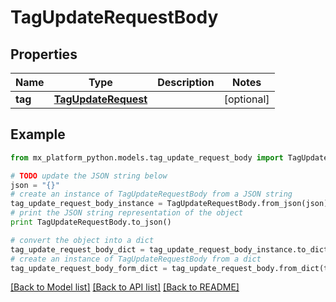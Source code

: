 # TagUpdateRequestBody


## Properties
Name | Type | Description | Notes
------------ | ------------- | ------------- | -------------
**tag** | [**TagUpdateRequest**](TagUpdateRequest.md) |  | [optional] 

## Example

```python
from mx_platform_python.models.tag_update_request_body import TagUpdateRequestBody

# TODO update the JSON string below
json = "{}"
# create an instance of TagUpdateRequestBody from a JSON string
tag_update_request_body_instance = TagUpdateRequestBody.from_json(json)
# print the JSON string representation of the object
print TagUpdateRequestBody.to_json()

# convert the object into a dict
tag_update_request_body_dict = tag_update_request_body_instance.to_dict()
# create an instance of TagUpdateRequestBody from a dict
tag_update_request_body_form_dict = tag_update_request_body.from_dict(tag_update_request_body_dict)
```
[[Back to Model list]](../README.md#documentation-for-models) [[Back to API list]](../README.md#documentation-for-api-endpoints) [[Back to README]](../README.md)



